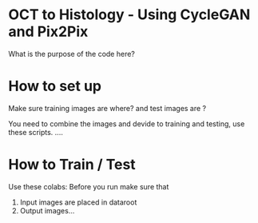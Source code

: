 # OCT to Histology - Using CycleGAN and Pix2Pix
What is the purpose of the code here?

# How to set up
Make sure training images are where? and test images are ?

You need to combine the images and devide to training and testing, use these scripts. ....

# How to Train / Test
Use these colabs:
Before you run make sure that
1. Input images are placed in dataroot
2. Output images...
